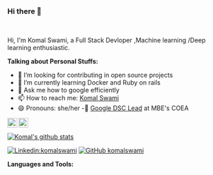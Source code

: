

### Hi there 👋

<br/>

Hi, I'm Komal Swami, a Full Stack Devloper ,Machine learning /Deep learning enthusiastic.
  
**Talking about Personal Stuffs:**

- 🔭 I’m looking for contributing in open source projects
- 🌱 I’m currently learning Docker and Ruby on rails
- 💬 Ask me how to google efficiently
- 📫 How to reach me: [Komal Swami](https://www.linkedin.com/in/komal-swami-4a539117a)
- 😄 Pronouns: she/her
-📌 [Google DSC Lead](https://developers.google.com/community/dsc) at MBE's COEA


<a href="https://www.linkedin.com/in/amanirshad/">
  <img align="left" alt="Komal's Linkedin" width="22px" src="https://cdn.jsdelivr.net/npm/simple-icons@v3/icons/linkedin.svg" />
</a>
<a href="https://github.com/amanirshad">
  <img align="left" alt="Komal's Github" width="22px" src="https://cdn.jsdelivr.net/npm/simple-icons@v3/icons/github.svg" />
</a>
<br/>
<br/>
<a href="https://github.com/komalswami">
 <img align="center" src="https://github-readme-stats.vercel.app/api?username=komalswami&show_icons=true&theme=dracula&line_height=27" alt="Komal's github stats"/>
</a>

[![Linkedin:komalswami ](https://img.shields.io/badge/-komalswami-blue?style=flat-square&logo=Linkedin&logoColor=white&link=https://www.linkedin.com/in/komal-swami-4a539117a/)](https://www.linkedin.com/in/amanirshad/)
[![GitHub komalswami](https://img.shields.io/github/followers/komalswami?label=follow&style=social)](https://github.com/komalswami)

**Languages and Tools:**  





